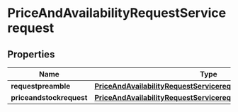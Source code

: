 

# PriceAndAvailabilityRequestServicerequest


## Properties

| Name | Type | Description | Notes |
|------------ | ------------- | ------------- | -------------|
|**requestpreamble** | [**PriceAndAvailabilityRequestServicerequestRequestpreamble**](PriceAndAvailabilityRequestServicerequestRequestpreamble.md) |  |  [optional] |
|**priceandstockrequest** | [**PriceAndAvailabilityRequestServicerequestPriceandstockrequest**](PriceAndAvailabilityRequestServicerequestPriceandstockrequest.md) |  |  [optional] |



